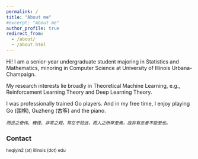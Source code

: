 ```yaml
---
permalink: /
title: "About me"
#excerpt: "About me"
author_profile: true
redirect_from: 
  - /about/
  - /about.html
---
```

Hi! I am a senior-year undergraduate student majoring in Statistics and Mathematics, minoring in Computer Science at University of Illinois Urbana-Champaign.

My research interests lie broadly in Theoretical Machine Learning, e.g., Reinforcement Learning Theory and Deep Learning Theory.

I was professionally trained Go players. And in my free time, I enjoy playing Go (围棋), Guzheng (古筝) and the piano.

 <small>_而世之奇伟、瑰怪、非常之观，常在于险远，而人之所罕至焉，故非有志者不能至也。_


Contact
------
heqiyin2 (at) illinois (dot) edu



